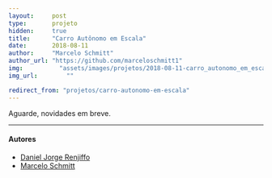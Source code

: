 ```yaml
---
layout:     post
type:       projeto
hidden:     true
title:      "Carro Autônomo em Escala"
date:       2018-08-11
author:     "Marcelo Schmitt"
author_url: "https://github.com/marceloschmitt1"
img: 	      "assets/images/projetos/2018-08-11-carro_autonomo_em_escala/car.jpg"
img_url: 		""

redirect_from: "projetos/carro-autonomo-em-escala"
---
```


Aguarde, novidades em breve.

----

#### Autores

- [Daniel Jorge Renjiffo](https://linux.ime.usp.br/~djrenjiffo/)
- [Marcelo Schmitt](https://github.com/marceloschmitt1)
